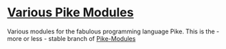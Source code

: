 [Various Pike Modules](http://pike.ida.liu.se)
==============================================

Various modules for the fabulous programming language Pike. This is the - 
more or less - stable branch of [Pike-Modules](https://github.com/poppa/Pike-Modules)

